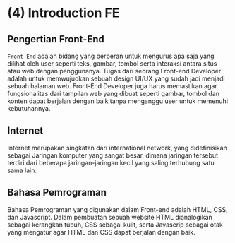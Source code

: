 # (4) Introduction FE


## Pengertian Front-End
`Front-End` adalah bidang yang berperan untuk mengurus apa saja yang dilihat oleh user seperti teks, gambar, tombol serta interaksi antara situs atau web dengan penggunanya. Tugas dari seorang Front-end Developer adalah untuk memwujudkan sebuah design UI/UX yang sudah jadi menjadi sebuah halaman web. Front-End Developer juga harus memastikan agar fungsionalitas dari tampilan web yang dibuat seperti gambar, tombol dan konten dapat berjalan dengan baik tanpa menganggu user untuk memenuhi kebutuhannya.


## Internet
Internet merupakan singkatan dari international network, yang didefinisikan sebagai Jaringan komputer yang sangat besar, dimana jaringan tersebut terdiri dari beberapa jaringan-jaringan kecil yang saling terhubung satu sama lain.


## Bahasa Pemrograman
Bahasa Pemrograman yang digunakan dalam Front-end adalah HTML, CSS, dan Javascript. Dalam pembuatan sebuah website HTML dianalogikan sebagai kerangkan tubuh, CSS sebagai kulit, serta Javascrip sebagai otak yang mengatur agar HTML dan CSS dapat berjalan dengan baik.
